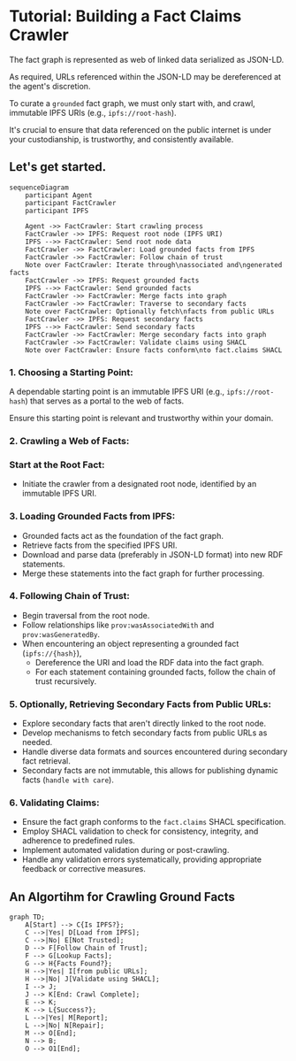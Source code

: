 # Tutorial: Building a Fact Claims Crawler

The fact graph is represented as web of linked data serialized as JSON-LD. 

As required, URLs referenced within the JSON-LD may be dereferenced at the agent's discretion. 

To curate a `grounded` fact graph, we must only start with, and crawl, immutable IPFS URIs (e.g., `ipfs://root-hash`).

It's crucial to ensure that data referenced on the public internet is under your custodianship, is trustworthy, and consistently available.

## Let's get started.

```mermaid
sequenceDiagram
    participant Agent
    participant FactCrawler
    participant IPFS
    
    Agent ->> FactCrawler: Start crawling process
    FactCrawler ->> IPFS: Request root node (IPFS URI)
    IPFS -->> FactCrawler: Send root node data
    FactCrawler ->> FactCrawler: Load grounded facts from IPFS
    FactCrawler ->> FactCrawler: Follow chain of trust
    Note over FactCrawler: Iterate through\nassociated and\ngenerated facts
    FactCrawler ->> IPFS: Request grounded facts
    IPFS -->> FactCrawler: Send grounded facts
    FactCrawler ->> FactCrawler: Merge facts into graph
    FactCrawler ->> FactCrawler: Traverse to secondary facts
    Note over FactCrawler: Optionally fetch\nfacts from public URLs
    FactCrawler ->> IPFS: Request secondary facts
    IPFS -->> FactCrawler: Send secondary facts
    FactCrawler ->> FactCrawler: Merge secondary facts into graph
    FactCrawler ->> FactCrawler: Validate claims using SHACL
    Note over FactCrawler: Ensure facts conform\nto fact.claims SHACL
```

### 1. Choosing a Starting Point:

A dependable starting point is an immutable IPFS URI (e.g., `ipfs://root-hash`) that serves as a portal to the web of facts. 

Ensure this starting point is relevant and trustworthy within your domain.


### 2. Crawling a Web of Facts:

### Start at the Root Fact:

- Initiate the crawler from a designated root node, identified by an immutable IPFS URI.

### 3. Loading Grounded Facts from IPFS:

- Grounded facts act as the foundation of the fact graph.
- Retrieve facts from the specified IPFS URI.
- Download and parse data (preferably in JSON-LD format) into new RDF statements.
- Merge these statements into the fact graph for further processing.

### 4. Following Chain of Trust:

- Begin traversal from the root node.
- Follow relationships like `prov:wasAssociatedWith` and `prov:wasGeneratedBy`.
- When encountering an object representing a grounded fact (`ipfs://{hash}`), 
    - Dereference the URI and load the RDF data into the fact graph.
    - For each statement containing grounded facts, follow the chain of trust recursively.

### 5. Optionally, Retrieving Secondary Facts from Public URLs:

- Explore secondary facts that aren't directly linked to the root node.
- Develop mechanisms to fetch secondary facts from public URLs as needed.
- Handle diverse data formats and sources encountered during secondary fact retrieval.
- Secondary facts are not immutable, this allows for publishing dynamic facts (`handle with care`).

### 6. Validating Claims:

- Ensure the fact graph conforms to the `fact.claims` SHACL specification.
- Employ SHACL validation to check for consistency, integrity, and adherence to predefined rules.
- Implement automated validation during or post-crawling.
- Handle any validation errors systematically, providing appropriate feedback or corrective measures.

## An Algortihm for Crawling Ground Facts

```mermaid
graph TD;
    A[Start] --> C{Is IPFS?};
    C -->|Yes| D[Load from IPFS];
    C -->|No| E[Not Trusted];
    D --> F[Follow Chain of Trust];
    F --> G[Lookup Facts];
    G --> H{Facts Found?};
    H -->|Yes| I[from public URLs];
    H -->|No| J[Validate using SHACL];
    I --> J;
    J --> K[End: Crawl Complete];
    E --> K;
    K --> L{Success?};
    L -->|Yes| M[Report];
    L -->|No| N[Repair];
    M --> O[End];
    N --> B;
    O --> O1[End];
```